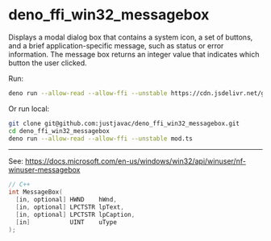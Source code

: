 # deno_ffi_win32_messagebox

Displays a modal dialog box that contains a system icon, a set of buttons, and a
brief application-specific message, such as status or error information. The
message box returns an integer value that indicates which button the user
clicked.

Run:

```bash
deno run --allow-read --allow-ffi --unstable https://cdn.jsdelivr.net/gh/justjavac/deno_ffi_win32_messagebox@main/mod.ts
```

Or run local:

```bash
git clone git@github.com:justjavac/deno_ffi_win32_messagebox.git
cd deno_ffi_win32_messagebox
deno run --allow-read --allow-ffi --unstable mod.ts
```

---

See:
<https://docs.microsoft.com/en-us/windows/win32/api/winuser/nf-winuser-messagebox>

```cpp
// C++
int MessageBox(
  [in, optional] HWND    hWnd,
  [in, optional] LPCTSTR lpText,
  [in, optional] LPCTSTR lpCaption,
  [in]           UINT    uType
);
```
